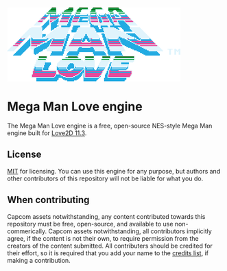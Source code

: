 ![Mega Man Love](https://raw.githubusercontent.com/Yozzaxia1311/MegaManLove/wikires/mml.png)
# Mega Man Love engine
The Mega Man Love engine is a free, open-source NES-style Mega Man engine built for [Love2D 11.3](http://love2d.org).

## License
[MIT](./LICENSE) for licensing. You can use this engine for any purpose, but authors and other contributors of this repository will not be liable for what you do.

## When contributing
Capcom assets notwithstanding, any content contributed towards this repository must be free, open-source, and available to use non-commerically. Capcom assets notwithstanding, all contributors implicitly agree, if the content is not their own, to require permission from the creators of the content submitted. All contributers should be credited for their effort, so it is required that you add your name to the [credits list](./CREDITS.md), if making a contribution.
